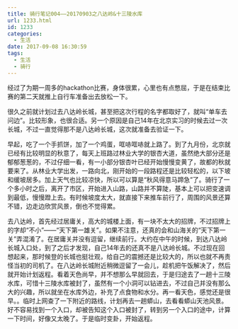 ```yaml
---
title: 骑行笔记004——20170903之八达岭&十三陵水库
url: 1233.html
id: 1233
categories:
  - 生活
date: 2017-09-08 16:30:59
tags:
  - 生活
  - 骑行
---
```


经过了为期一周多的hackathon比赛，身体很累，心里也有点憋屈，于是在结束比赛的第二天就推上自行车准备出去放松一下。

<!-- more -->

很久之前就计划过去八达岭长城，甚至把这次行程的名字都取好了，就叫“单车去问边”。比较形象，也很合适。另一个原因是自己14年在北京实习的时候去过一次长城，不过一直觉得那不是八达岭长城，这次就准备去验证一下。

早起，吃了一个手抓饼，加了一个鸡蛋，哐哧哐哧就上路了。到了九月份，北京就已经有比较明显的秋意了，每天上班路过林业大学的银杏大道，虽然绝大部分还是郁郁葱葱的，不过仔细一看，有一小部分银杏叶已经开始慢慢变黄了，故都的秋就要来了。从林业大学出发，一路向北，刚开始的一段路程还是比较轻松的，以下坡和缓坡居多。加上天气也比较凉快，所以可以算是“秋风得意马蹄急”了。骑行了一个多小时之后，离开了市区，开始进入山路，山路并不算陡，基本上可以把变速调到最低，慢慢蹬上去。有时候坡度太大，就直接下来推车前行了，周围的风景还算不错，边走边欣赏风景，倒也不觉得累。

去八达岭，首先经过居庸关，高大的城楼上面，有一块不太大的招牌，不过招牌上的字却“不小”——“天下第一雄关”。如果不注意，还真的会和山海关的“天下第一关”弄混淆了。在居庸关并没有逗留，继续前行。大约在中午的时候，到达八达岭长城入口处，到了之后才发现，自己14年去的还真不是八达岭长城。不过现在回想起来，那时候登的长城也挺壮观，给自己的震撼还是比较大的，所以也就不再责怪当初的司机了。在八达岭长城附近稍微逗留了一会儿，趁机把午饭解决了，然后就开始计划返程。看着天色尚早，并不想那么早就回去，于是归途去了一趟十三陵水库，可惜十三陵水库被封了，虽然有一个小洞可以钻进去，不过自己并没有那么大的兴趣，所以就坐在水库外边，补充了点食物和水分。再一看天色，感觉还是很早。。临时上网查了一下附近的路线，计划再去一趟蟒山，去看看蟒山天池风景。好不容易找到一个入口，却被告知这个入口被封了，转到另一个入口的途中，计算一下时间，好像又太晚了。于是临时变卦，开始返程。
